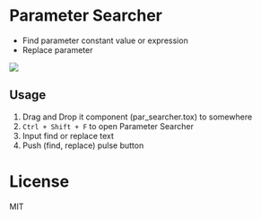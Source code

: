 # Parameter Searcher

- Find parameter constant value or expression
- Replace parameter

![](https://i.imgur.com/TnpjGAv.jpg)

## Usage

1. Drag and Drop it component (par_searcher.tox) to somewhere
2. `Ctrl + Shift + F` to open Parameter Searcher
3. Input find or replace text
4. Push (find, replace) pulse button

# License

MIT

